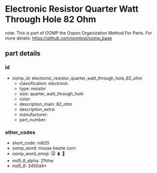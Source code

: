 # Electronic Resistor Quarter Watt Through Hole 82 Ohm  

note: This is part of OOMP the Oopen Organization Method For Parts. For more details: https://github.com/oomlout/oomp_base

##  part details





### id
* oomp_id: electronic_resistor_quarter_watt_through_hole_82_ohm
  * classification: electronic
  * type: resistor
  * size: quarter_watt_through_hole
  * color: 
  * description_main: 82_ohm
  * description_extra: 
  * manufacturer: 
  * part_number: 

### other_codes
* short_code: ro820
* oomp_word: mouse beetle corn
* oomp_word_emoji: :mouse: :beetle: :corn:
* md5_6_alpha: 21hhw
* md5_6: 3450d4* 